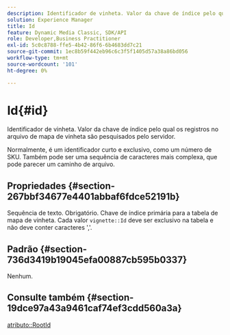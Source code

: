 ```yaml
---
description: Identificador de vinheta. Valor da chave de índice pelo qual os registros no arquivo de mapa de vinheta são pesquisados pelo servidor.
solution: Experience Manager
title: Id
feature: Dynamic Media Classic, SDK/API
role: Developer,Business Practitioner
exl-id: 5c0c8788-ffe5-4b42-86f6-6b4683dd7c21
source-git-commit: 1ec8b59f442eb96c6c3f5f1405d57a38a86bd056
workflow-type: tm+mt
source-wordcount: '101'
ht-degree: 0%

---
```


# Id{#id}

Identificador de vinheta. Valor da chave de índice pelo qual os registros no arquivo de mapa de vinheta são pesquisados pelo servidor.

Normalmente, é um identificador curto e exclusivo, como um número de SKU. Também pode ser uma sequência de caracteres mais complexa, que pode parecer um caminho de arquivo.

## Propriedades {#section-267bbf34677e4401abbaf6fdce52191b}

Sequência de texto. Obrigatório. Chave de índice primária para a tabela de mapa de vinheta. Cada valor `vignette::Id` deve ser exclusivo na tabela e não deve conter caracteres &#39;,&#39;.

## Padrão {#section-736d3419b19045efa00887cb595b0337}

Nenhum.

## Consulte também {#section-19dce97a43a9461caf74ef3cdd560a3a}

[atributo::RootId](../../../../../ir-api/material-cat/image-rendering-api-ref/c-ir-material-catalog/c-ir-attributes-reference/r-ir-rootid.md#reference-54b42b7125824be593378c1accb70d5a)
